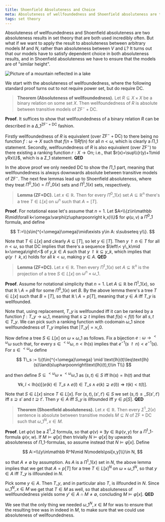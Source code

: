 ```yaml
---
title: Shoenfield Absoluteness and Choice
meta: Absoluteness of wellfoundedness and Shoenfield absoluteness are two absoluteness results in set theory that are both used incredibly often. But what if we want to apply the result to absoluteness between arbitrary models M and N, rather than absoluteness between V and L? It turns out that our models have to satisfy dependent choice in both absoluteness results, and in Shoenfield absoluteness we have to ensure that the models are of "similar height".
tags: set theory
---
```


Absoluteness of wellfoundedness and Shoenfield absoluteness are two absoluteness
results in set theory that are both used incredibly often. But what if we want to apply
the result to absoluteness between arbitrary models $M$ and $N$, rather than
absoluteness between $V$ and $L$? It turns out that our models have to satisfy
dependent choice in both absoluteness results, and in Shoenfield absoluteness we have
to ensure that the models are of "similar height".

![Picture of a mountain reflected in a
lake](/src/assets/img/shoenfield-absoluteness-and-choice.webp)

We start with the absoluteness of wellfoundedness, where the following standard proof
turns out to not require power set, but do require DC.

> **Theorem (Absoluteness of wellfoundedness).** Let $R\subseteq X\times X$ be a binary
> relation on some set $X$. Then wellfoundedness of $R$ is absolute between transitive
> models of $\textsf{ZF}^-+\textsf{DC}$.

**Proof**. It suffices to show that wellfoundedness of a binary relation $R$ can be
described in a $\Delta\_1^{\textsf{ZF}^-+\textsf{DC}}$ fashion.

Firstly wellfoundedness of $R$ is equivalent (over $\textsf{ZF}^-+\textsf{DC}$) to
there being no function $f:\omega\to X$ such that $f(n+1)Rf(n)$ for all $n<\omega$,
which is clearly a $\Pi\_1$ statement. Secondly, wellfoundedness of $R$ is also
equivalent (over $\textsf{ZF}^-$) to there existing a ranking function
$r:X\to\textsf{On}$; i.e., that $r(x)=\sup\\{r(y)+1\mid yRx\\}$, which is a $\Sigma\_1$
statement. **QED**

In the above proof we only needed DC to show the $\Pi\_1$ part, meaning that
wellfoundedness is always downwards absolute between transitive models of
$\textsf{ZF}^-$. The next few lemmas lead up to Shoenfield absoluteness, where they
treat $\Pi^0\_1(x)=\Pi^1\_0(x)$ sets and $\Pi^1\_1(x)$ sets, respectively.

> **Lemma (ZF+DC).** Let $x\in\mathbb R$. Then for every $\Pi^0\_1(x)$ set
> $A\subseteq\mathbb R^n$ there's a tree $T\in L[x]$ on $\omega^n$ such that $A=[T]$.

**Proof**. For notational ease let's assume that $n=1$. Let $A=\\{z\in\mathbb
R\mid\forall k<\omega:\varphi(z\upharpoonright k,x)\\}$ for $\varphi(u,v)$ a $\Pi^0\_1$
formula, and define

$$ T:=\\{s\in{^{<\omega}\omega}\mid\exists y\in A: s\subseteq y\\}. $$

Note that $T\in L[x]$ and clearly $A\subseteq[T]$, so let $y\in [T]$. Then
$y\upharpoonright n\in T$ for all $n<\omega$, so that $\textsf{DC}$ implies that
there's a sequence $\left\< y\_k\mid k<\omega\right\<$ of $y\_k\in A$ such that
$y\upharpoonright k\subseteq y\_k$, which implies that $\varphi(y\upharpoonright k,x)$
holds for all $k<\omega$, making $y\in A$. **QED**

> **Lemma (ZF+DC).** Let $x\in\mathbb R$. Then every $\Pi^1\_1(x)$ set
> $A\subseteq\mathbb R^n$ is the projection of a tree $S\in L[x]$ on
> $\omega^n\times\omega\_1$.

**Proof**. Assume for notational simplicity that $n=1$. Let $A\subseteq\mathbb R$ be
$\Pi^1\_1(x)$, so that $\mathbb R\setminus A=pB$ for some $\Pi^0\_1(x)$ set $B$. By the
above lemma there's a tree $T\in L[x]$ such that $B=[T]$, so that $\mathbb R\setminus
A=p[T]$, meaning that $y\in A$ iff $T\_y$ is wellfounded.

Note that, using replacement, $T\_y$ is wellfounded iff it can be ranked by a function
$f:T\_y\to\omega\_1$, meaning that $s\supsetneq t$ implies that $f(s) < f(t)$ for all
$s,t\in T\_y$. We can pick such a ranking function with codomain $\omega\_1$ since
wellfoundedness of $T\_y$ implies that $|T\_y|=\aleph\_0$.

Now define a tree $S\in L[x]$ on $\omega\times\omega\_1$ as follows. Fix a bijection
$e:\omega\to{^{<\omega}\omega}$ such that, for every $s\in{^{<\omega}\omega}$,
$n<\text{lh}(s)$ implies that $e^{-1}(s\upharpoonright n) < e^{-1}(s)$. For
$s\in{^{<\omega}\omega}$ define

$$
T\_s := \\{t\in{^{<\omega}\omega} \mid
\text{lh}(t)\leq\text{lh}(s)\land(s\upharpoonright\text{lh}(t),t)\in T\\}
$$

and then define $S\subseteq{^{<\omega}\omega}\times{^{<\omega}\omega\_1}$ as $(s,t)\in
S$ iff $\text{lh}(s)=\text{lh}(t)$ and that

$$
\forall k,l<\text{lh}(s)[(e(k)\in T\_s\land e(l)\in T\_s\land e(k)\supsetneq
e(l))\Rightarrow t(k) < t(l)].
$$

Note that $S\in L[x]$ since $T\in L[x]$. For $(s,t),(s',t')\in S$ we set
$(s,t)\leq\_S(s',t')$ iff $s\supseteq s'$ and $t\supseteq t'$. Then $y\in A$ iff $S\_y$
is illfounded iff $y\in p[S]$. **QED**

> **Theorem (Shoenfield absoluteness).** Let $x\in\mathbb R$. Then every
> $\Sigma^1\_2(x)$ sentence is absolute between transitive models $M\subseteq N$ of
> $\textsf{ZF}+\textsf{DC}$ such that $\omega\_1^N,x\in M$.

**Proof**. Let $\varphi(v)$ be a $\Sigma^1\_2$ formula, so that
$\varphi(v)\equiv\exists y\in\mathbb R\psi(v,y)$ for a $\Pi^1\_1$-formula $\psi(v,w)$.
If $M\models\varphi[x]$ then trivially $N\models\varphi[x]$ by upwards absoluteness of
$\Pi\_1$-formulas, so assume instead that $N\models\varphi[x]$. Define

$$ A:=\\{y\in\mathbb R^N\mid N\models\psi[x,y]\\}\in N, $$

so that $A\neq\emptyset$ by assumption. As $A$ is a $\Pi^1\_1(x)$ set in $N$, the above
lemma implies that we get that $A=p[T]$ for a tree $T\in L[x]^N$ on
$\omega\times\omega\_1^N$, so that $y\in A$ iff $T\_y$ is illfounded in $N$.

Pick some $y\in A$. Then $T\_y$, and in particular also $T$, is illfounded in $N$.
Since $\omega\_1^N,x\in M$ we get that $T\in M$ as well, so that absoluteness of
wellfoundedness yields some $y'\in A\cap M\neq\emptyset$, concluding
$M\models\varphi[x]$. **QED**

We see that the only thing we needed $\omega\_1^N,x\in M$ for was to ensure that the
resulting tree was in indeed in $M$, to make sure that we could use absoluteness of
wellfoundedness.
